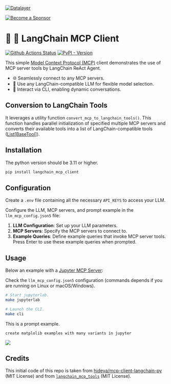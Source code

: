 <!--
  ~ Copyright (c) 2023-2024 Datalayer, Inc.
  ~
  ~ BSD 3-Clause License
-->

[![Datalayer](https://assets.datalayer.tech/datalayer-25.svg)](https://datalayer.io)

[![Become a Sponsor](https://img.shields.io/static/v1?label=Become%20a%20Sponsor&message=%E2%9D%A4&logo=GitHub&style=flat&color=1ABC9C)](https://github.com/sponsors/datalayer)

# 🦜 🔗 LangChain MCP Client

[![Github Actions Status](https://github.com/datalayer/langchain-mcp-client/workflows/Build/badge.svg)](https://github.com/datalayer/langchain-mcp-client/actions/workflows/build.yml)
[![PyPI - Version](https://img.shields.io/pypi/v/langchain-mcp-client)](https://pypi.org/project/langchain-mcp-client)

This simple [Model Context Protocol (MCP)](https://modelcontextprotocol.io) client demonstrates the use of MCP server tools by LangChain ReAct Agent.

- 🌐 Seamlessly connect to any MCP servers.
- 🤖 Use any LangChain-compatible LLM for flexible model selection.
- 💬 Interact via CLI, enabling dynamic conversations.

## Conversion to LangChain Tools

It leverages a utility function `convert_mcp_to_langchain_tools()`. This function handles parallel initialization of specified multiple MCP servers and converts their available tools into a list of LangChain-compatible tools ([List[BaseTool]](https://python.langchain.com/api_reference/core/tools/langchain_core.tools.base.BaseTool.html#langchain_core.tools.base.BaseTool)).

## Installation

The python version should be 3.11 or higher.

```bash
pip install langchain_mcp_client
```

## Configuration

Create a `.env` file containing all the necessary `API_KEYS` to access your LLM.

Configure the LLM, MCP servers, and prompt example in the `llm_mcp_config.json5` file:

1. **LLM Configuration**: Set up your LLM parameters.
2. **MCP Servers**: Specify the MCP servers to connect to.
3. **Example Queries**: Define example queries that invoke MCP server tools. Press Enter to use these example queries when prompted.

## Usage

Below an example with a [Jupyter MCP Server](https://github.com/datalayer/jupyter-mcp-server):

Check the `llm_mcp_config.json5` configuration (commands depends if you are running on Linux or macOS/Windows).

```bash
# Start jupyterlab.
make jupyterlab
```

```bash
# Launch the CLI.
make cli
```

This is a prompt example.

```
create matplolib examples with many variants in jupyter
```

![](https://assets.datalayer.tech/jupyter-mcp/jupyter-mcp-server-cli.gif)

## Credits

This initial code of this repo is taken from [hideya/mcp-client-langchain-py](https://github.com/hideya/mcp-client-langchain-py) (MIT License) and from [`langchain_mcp_tools`](https://github.com/hideya/langchain-mcp-tools-py) (MIT License).
